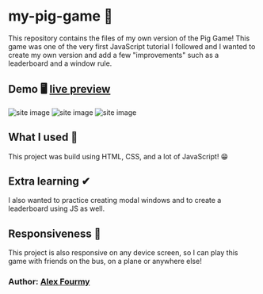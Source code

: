 # my-pig-game 🐽

This repository contains the files of my own version of the Pig Game! This game was one of the very first JavaScript tutorial I followed and I wanted to create my own version and add a few "improvements" such as a leaderboard and a window rule. 

## Demo 🖥 [live preview](https://a4my.github.io/my-pig-game/)

![site image](https://i.imgur.com/9D0odfb.jpg)
![site image](https://i.imgur.com/aosgRBx.jpg)
![site image](https://i.imgur.com/rUFJVTx.jpg)

## What I used 🔨
This project was build using HTML, CSS, and a lot of JavaScript! 😁

## Extra learning ✔
I also wanted to practice creating modal windows and to create a leaderboard using JS as well.

## Responsiveness 📱
This project is also responsive on any device screen, so I can play this game with friends on the bus, on a plane or anywhere else!

### Author: [Alex Fourmy](https://www.linkedin.com/in/alex-fourmy/)
